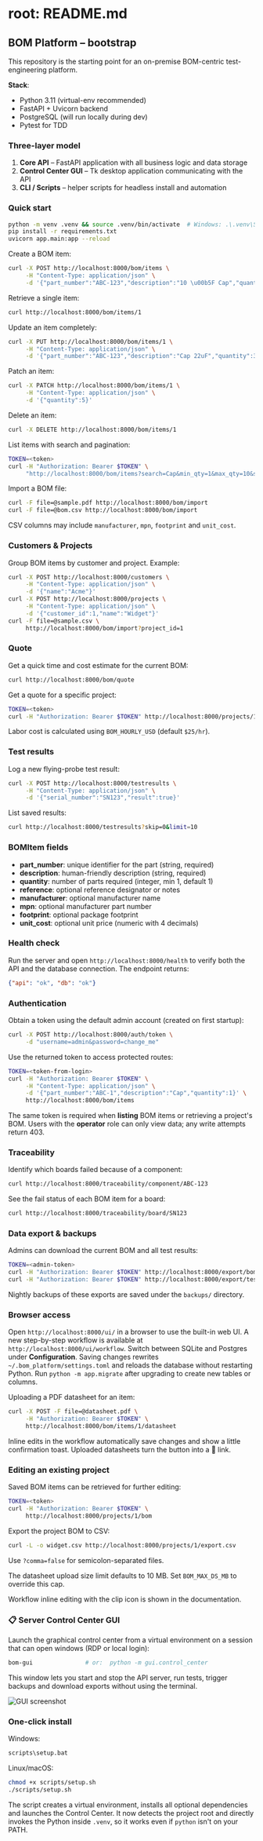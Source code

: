 # root: README.md
## BOM Platform – bootstrap

This repository is the starting point for an on-premise BOM-centric test-engineering platform.

**Stack**:
- Python 3.11 (virtual-env recommended)
- FastAPI + Uvicorn backend
- PostgreSQL (will run locally during dev)
- Pytest for TDD

### Three-layer model

1. **Core API** – FastAPI application with all business logic and data storage
2. **Control Center GUI** – Tk desktop application communicating with the API
3. **CLI / Scripts** – helper scripts for headless install and automation

### Quick start
```bash
python -m venv .venv && source .venv/bin/activate  # Windows: .\.venv\Scripts\activate
pip install -r requirements.txt
uvicorn app.main:app --reload
```

Create a BOM item:
```bash
curl -X POST http://localhost:8000/bom/items \
     -H "Content-Type: application/json" \
     -d '{"part_number":"ABC-123","description":"10 \u00b5F Cap","quantity":2}'
```

Retrieve a single item:
```bash
curl http://localhost:8000/bom/items/1
```

Update an item completely:
```bash
curl -X PUT http://localhost:8000/bom/items/1 \
     -H "Content-Type: application/json" \
     -d '{"part_number":"ABC-123","description":"Cap 22uF","quantity":3}'
```

Patch an item:
```bash
curl -X PATCH http://localhost:8000/bom/items/1 \
     -H "Content-Type: application/json" \
     -d '{"quantity":5}'
```

Delete an item:
```bash
curl -X DELETE http://localhost:8000/bom/items/1
```

List items with search and pagination:
```bash
TOKEN=<token>
curl -H "Authorization: Bearer $TOKEN" \
     "http://localhost:8000/bom/items?search=Cap&min_qty=1&max_qty=10&skip=0&limit=20"
```

Import a BOM file:
```bash
curl -F file=@sample.pdf http://localhost:8000/bom/import
curl -F file=@bom.csv http://localhost:8000/bom/import
```
CSV columns may include `manufacturer`, `mpn`, `footprint` and `unit_cost`.

### Customers & Projects

Group BOM items by customer and project. Example:

```bash
curl -X POST http://localhost:8000/customers \
     -H "Content-Type: application/json" \
     -d '{"name":"Acme"}'
curl -X POST http://localhost:8000/projects \
     -H "Content-Type: application/json" \
     -d '{"customer_id":1,"name":"Widget"}'
curl -F file=@sample.csv \
     http://localhost:8000/bom/import?project_id=1
```

### Quote

Get a quick time and cost estimate for the current BOM:

```bash
curl http://localhost:8000/bom/quote
```
Get a quote for a specific project:
```bash
TOKEN=<token>
curl -H "Authorization: Bearer $TOKEN" http://localhost:8000/projects/1/quote
```
Labor cost is calculated using `BOM_HOURLY_USD` (default `$25/hr`).

### Test results

Log a new flying-probe test result:

```bash
curl -X POST http://localhost:8000/testresults \
     -H "Content-Type: application/json" \
     -d '{"serial_number":"SN123","result":true}'
```

List saved results:

```bash
curl http://localhost:8000/testresults?skip=0&limit=10
```

### BOMItem fields
- **part_number**: unique identifier for the part (string, required)
- **description**: human-friendly description (string, required)
- **quantity**: number of parts required (integer, min 1, default 1)
- **reference**: optional reference designator or notes
- **manufacturer**: optional manufacturer name
- **mpn**: optional manufacturer part number
- **footprint**: optional package footprint
- **unit_cost**: optional unit price (numeric with 4 decimals)

### Health check

Run the server and open `http://localhost:8000/health` to verify both the API
and the database connection. The endpoint returns:

```json
{"api": "ok", "db": "ok"}
```

### Authentication

Obtain a token using the default admin account (created on first startup):

```bash
curl -X POST http://localhost:8000/auth/token \
     -d "username=admin&password=change_me"
```

Use the returned token to access protected routes:

```bash
TOKEN=<token-from-login>
curl -H "Authorization: Bearer $TOKEN" \
     -H "Content-Type: application/json" \
     -d '{"part_number":"ABC-1","description":"Cap","quantity":1}' \
     http://localhost:8000/bom/items
```

The same token is required when **listing** BOM items or retrieving a
project's BOM.
Users with the **operator** role can only view data; any write attempts return 403.

### Traceability

Identify which boards failed because of a component:

```bash
curl http://localhost:8000/traceability/component/ABC-123
```

See the fail status of each BOM item for a board:

```bash
curl http://localhost:8000/traceability/board/SN123
```

### Data export & backups

Admins can download the current BOM and all test results:

```bash
TOKEN=<admin-token>
curl -H "Authorization: Bearer $TOKEN" http://localhost:8000/export/bom.csv
curl -H "Authorization: Bearer $TOKEN" http://localhost:8000/export/testresults.xlsx
```

Nightly backups of these exports are saved under the `backups/` directory.

### Browser access

Open `http://localhost:8000/ui/` in a browser to use the built-in web UI.
A new step-by-step workflow is available at `http://localhost:8000/ui/workflow`.
Switch between SQLite and Postgres under **Configuration**. Saving
changes rewrites `~/.bom_platform/settings.toml` and reloads the database
without restarting Python.
Run `python -m app.migrate` after upgrading to create new tables or columns.

Uploading a PDF datasheet for an item:
```bash
curl -X POST -F file=@datasheet.pdf \
     -H "Authorization: Bearer $TOKEN" \
     http://localhost:8000/bom/items/1/datasheet
```

Inline edits in the workflow automatically save changes and show a little
confirmation toast. Uploaded datasheets turn the button into a 📎 link.

### Editing an existing project

Saved BOM items can be retrieved for further editing:

```bash
TOKEN=<token>
curl -H "Authorization: Bearer $TOKEN" \
     http://localhost:8000/projects/1/bom
```

Export the project BOM to CSV:

```bash
curl -L -o widget.csv http://localhost:8000/projects/1/export.csv
```

Use `?comma=false` for semicolon-separated files.

The datasheet upload size limit defaults to 10 MB. Set `BOM_MAX_DS_MB` to
override this cap.

Workflow inline editing with the clip icon is shown in the documentation.


### 📋 Server Control Center GUI

Launch the graphical control center from a virtual environment on a session that can open windows (RDP or local login):

```bash
bom-gui               # or:  python -m gui.control_center
```

This window lets you start and stop the API server, run tests, trigger backups and download exports without using the terminal.

![GUI screenshot](docs/gui_screenshot.png)

### One-click install

Windows:
```bat
scripts\setup.bat
```

Linux/macOS:
```bash
chmod +x scripts/setup.sh
./scripts/setup.sh
```

The script creates a virtual environment, installs all optional dependencies and launches the Control Center.
It now detects the project root and directly invokes the Python inside `.venv`,
so it works even if `python` isn't on your PATH.
